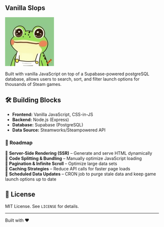 ## Vanilla Slops

<p align="left">
  <img src="./src/client/public/frogslops.png" alt="FrogSlops Logo" width="160">
</p>

Built with vanilla JavaScript on top of a Supabase-powered postgreSQL database,
allows users to search, sort, and filter launch options for thousands of Steam games.

## 🛠️ Building Blocks
- **Frontend:** Vanilla JavaScript, CSS-in-JS
- **Backend:** Node.js (Express)
- **Database:** Supabase (PostgreSQL)
- **Data Source:** Steamworks/Steampowered API

### 🔄 **Roadmap** 
🚧 **Server-Side Rendering (SSR)** – Generate and serve HTML dynamically  
🚧 **Code Splitting & Bundling** – Manually optimize JavaScript loading  
🚧 **Pagination & Infinite Scroll** – Optimize large data sets  
🚧 **Caching Strategies** – Reduce API calls for faster page loads  
🚧 **Scheduled Data Updates** – CRON job to purge stale data and keep game launch options up to date  

## 📜 License
MIT License. See `LICENSE` for details.

---
Built with ❤️
